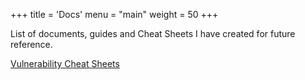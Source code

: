 +++
title = 'Docs'
menu = "main"
weight = 50
+++

List of documents, guides and Cheat Sheets I have created for future reference.

[Vulnerability Cheat Sheets](/vulnerability-cheat-sheets/)